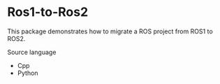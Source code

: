 # Ros1-to-Ros2
This package demonstrates how to migrate a ROS project from ROS1 to ROS2.

Source language
- Cpp
- Python
